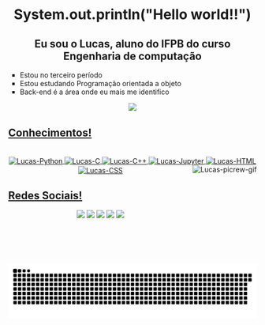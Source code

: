 <div>
  <h1 align = center>System.out.println("Hello world!!")</h1>
  <h2 align = center>Eu sou o Lucas, aluno do IFPB do curso Engenharia de computação</h2>
  <ul type = "square">
    <li>Estou no terceiro período
    <li>Estou estudando Programação orientada a objeto
    <li>Back-end é a área onde eu mais me identifico
  </ul>

<div align="center">
  <a href="https://github.com/lucasgomes14">
  <img height="180em" src="https://github-readme-stats.vercel.app/api/top-langs/?username=lucasgomes14&layout=compact&langs_count=7&theme=dark"/>
</div>   
  
## Conhecimentos!
<div style="display: inline_block" align="center"><br>
    <img align="center" alt="Lucas-Python" height="60" widht="40" src="https://cdn.jsdelivr.net/gh/devicons/devicon/icons/python/python-original.svg" />
    <img align="center" alt="Lucas-C" height="60" widht="40" src="https://cdn.jsdelivr.net/gh/devicons/devicon/icons/c/c-original.svg" />
    <img align="center" alt="Lucas-C++" height="60" widht="40" src="https://cdn.jsdelivr.net/gh/devicons/devicon/icons/cplusplus/cplusplus-original.svg" />
    <img align="center" alt="Lucas-Jupyter" height="60" widht="40" src="https://cdn.jsdelivr.net/gh/devicons/devicon/icons/jupyter/jupyter-original-wordmark.svg" />
    <img align="center" alt="Lucas-HTML" height="60" widht="40" src="https://cdn.jsdelivr.net/gh/devicons/devicon/icons/html5/html5-original.svg" />
    <img align="center" alt="Lucas-CSS" height="60" widht="40" src="https://cdn.jsdelivr.net/gh/devicons/devicon/icons/css3/css3-original.svg" />
    <img align="right" alt="Lucas-picrew-gif" height="200" widht="160" src="https://i.picasion.com/pic92/4d0cf939a0e905d17e661ae32d214346.gif">
</div>
  
## Redes Sociais!
    
<div align = "center"> 
  <a href="https://instagram.com/lucas.gomes_14" target="_blank"><img src="https://img.shields.io/badge/-Instagram-%23E4405F?style=for-the-badge&logo=instagram&logoColor=white" target="_blank"></a>
  <a href="mailto:lucazmatehus14@gmail.com"><img src="https://img.shields.io/badge/-Gmail-%23333?style=for-the-badge&logo=gmail&logoColor=white" target="_blank"></a>
  <a href="https://www.linkedin.com/in/lucas-matheus-gomes-de-lima-582b52228/" target="_blank"><img src="https://img.shields.io/badge/-LinkedIn-%230077B5?style=for-the-badge&logo=linkedin&logoColor=white" target="_blank"></a> 
   <a href="https://www.facebook.com/profile.php?id=100024437228795" target="_blank"><img src="https://img.shields.io/badge/Facebook-1877F2?style=for-the-badge&logo=facebook&logoColor=white" target="_blank"></a>
  <a href="https://twitter.com/LucasGomesL14" target="_blank"><img src="https://img.shields.io/badge/Twitter-1DA1F2?style=for-the-badge&logo=twitter&logoColor=white" target="_blank">
    
   ![Snake animation](https://github.com/lucasgomes14/lucasgomes14/blob/output/github-contribution-grid-snake.svg)
 
</div>
    
    
